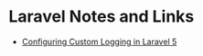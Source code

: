 # Laravel Notes and Links

- [Configuring Custom Logging in Laravel 5](https://blog.muya.co.ke/configure-custom-logging-in-laravel-5/)